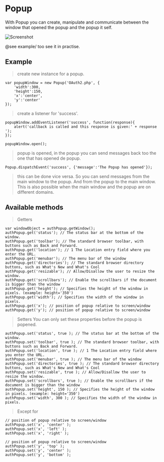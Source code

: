 # Popup


With Popup you can create, manipulate and communicate between the window that opened the popup and the popup it self.

![Screenshot](https://github.com/mientjan/Popup/raw/master/screenshot.png)

@see example/ too see it in practise. 

## Example

> create new instance for a popup.

	var popupWindow = new Popup('OAuth2.php', {
		'width':300,
		'height':150,
		'x':'center', 
		'y':'center' 
	});

> create a listener for 'success'.

	popupWindow.addEventListener('success', function(response){
		alert('callback is called and this response is given:' + response ');
	});

	popupWindow.open();
	
> popup is opened, in the popup you can send messages back too the one that has opened de popup.

	Popup.dispatchEvent('success', {'message':'The Popup has opened'});
	
> this can be done vice versa. So you can send messages from the main window to the popup. 
And from the popup to the main window. This is also possible when the main window and the popup are on different domains.


## Available methods

> Getters

	var windowObject = authPopup.getWindow();
	authPopup.get('status'); // The status bar at the bottom of the window.
	authPopup.get('toolbar'); // The standard browser toolbar, with buttons such as Back and Forward.
	authPopup.get('location'); // 1 The Location entry field where you enter the URL.
	authPopup.get('menubar'); // The menu bar of the window
	authPopup.get('directories'); // The standard browser directory buttons, such as What's New and What's Cool
	authPopup.get('resizable'); // Allow/Disallow the user to resize the window.
	authPopup.get('scrollbars'); // Enable the scrollbars if the document is bigger than the window
	authPopup.get('height'); // Specifies the height of the window in pixels. (example: height='350')
	authPopup.get('width'); // Specifies the width of the window in pixels.
	authPopup.get('x'); // position of popup relative to screen/window
	authPopup.get('y'); // position of popup relative to screen/window
	
> Setters
You can  only set these properties before the popup is popened.

	authPopup.set('status', true ); // The status bar at the bottom of the window.
	authPopup.set('toolbar', true ); // The standard browser toolbar, with buttons such as Back and Forward.
	authPopup.set('location', true ); // 1 The Location entry field where you enter the URL.
	authPopup.set('menubar', true ); // The menu bar of the window
	authPopup.set('directories', true ); // The standard browser directory buttons, such as What's New and What's Cool
	authPopup.set('resizable', true ); // Allow/Disallow the user to resize the window.
	authPopup.set('scrollbars', true ); // Enable the scrollbars if the document is bigger than the window
	authPopup.set('height', 150 ); // Specifies the height of the window in pixels. (example: height='350')
	authPopup.set('width', 300 ); // Specifies the width of the window in pixels.
	
> Except for 

	// position of popup relative to screen/window
	authPopup.set('x', 'center' ); 
	authPopup.set('x', 'left' ); 
	authPopup.set('x', 'right' );
	
	// position of popup relative to screen/window
	authPopup.set('y', 'top' ); 
	authPopup.set('y', 'center' ); 
	authPopup.set('y', 'bottom' ); 
